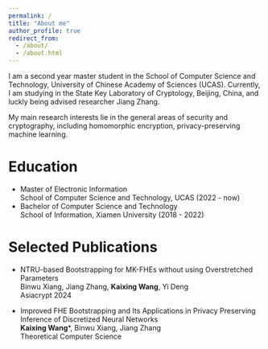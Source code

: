 ```yaml
---
permalink: /
title: "About me"
author_profile: true
redirect_from: 
  - /about/
  - /about.html
---
```


I am a second year master student in the School of Computer Science and Technology, University of Chinese Academy of Sciences (UCAS). Currently, I am studying in the State Key Laboratory of Cryptology, Beijing, China, and luckly being advised researcher Jiang Zhang.

My main research interests lie in the general areas of security and cryptography, including homomorphic encryption, privacy-preserving machine learning.

Education
======
- Master of Electronic Information<br />
  School of Computer Science and Technology, UCAS (2022 - now)
- Bachelor of Computer Science and Technology<br />
  School of Information, Xiamen University (2018 - 2022)

Selected Publications
======
- NTRU-based Bootstrapping for MK-FHEs without using Overstretched Parameters<br />
  Binwu Xiang, Jiang Zhang, **Kaixing Wang**, Yi Deng <br />
  Asiacrypt 2024

- Improved FHE Bootstrapping and Its Applications in Privacy Preserving Inference of Discretized Neural Networks<br />
  **Kaixing Wang***, Binwu Xiang, Jiang Zhang<br />
  Theoretical Computer Science